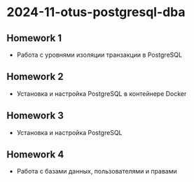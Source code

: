 # 2024-11-otus-postgresql-dba

## Homework 1

- Работа с уровнями изоляции транзакции в PostgreSQL

## Homework 2

- Установка и настройка PostgreSQL в контейнере Docker

## Homework 3

- Установка и настройка PostgreSQL

## Homework 4

- Работа с базами данных, пользователями и правами
